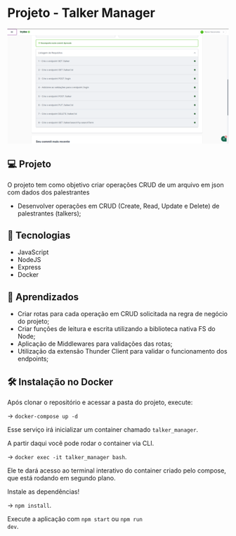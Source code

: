 # Projeto - Talker Manager


![image](talker1.png)


## 

## 💻 Projeto

O projeto tem como objetivo criar operações CRUD de um arquivo em json com dados dos palestrantes

* Desenvolver operações em CRUD (Create, Read, Update e Delete) de palestrantes (talkers);

## 🚀 Tecnologias

* JavaScript
* NodeJS
* Express
* Docker


## :memo: Aprendizados

* Criar rotas para cada operação em CRUD solicitada na regra de negócio do projeto;
* Criar funções de leitura e escrita utilizando a biblioteca nativa FS do Node; 
* Aplicação de Middlewares para validações das rotas;
* Utilização da extensão Thunder Client para validar o funcionamento dos endpoints;


## 🛠 Instalação no Docker
Após clonar o repositório e acessar a pasta do projeto, execute:

 -> <code>docker-compose up -d</code>

Esse serviço irá inicializar um container chamado <code>talker_manager</code>.

A partir daqui você pode rodar o container via CLI.

 -> <code>docker exec -it talker_manager bash</code>.

Ele te dará acesso ao terminal interativo do container criado pelo compose, que está rodando em segundo plano.

Instale as dependências!

 -> <code>npm install</code>.

Execute a aplicação com <code>npm start</code> ou <code>npm run dev</code>.
